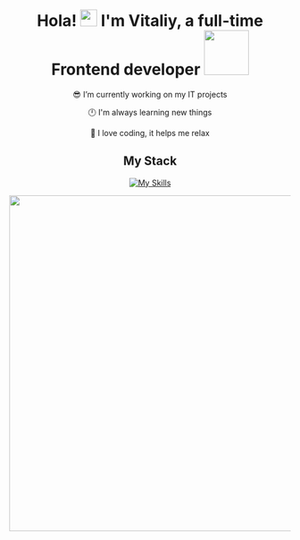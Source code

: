 <div align="center" style="width: 100%;">
  
# <div>Hola! <img src="https://emojis.slackmojis.com/emojis/images/1531849430/4246/blob-sunglasses.gif?1531849430" width="30"/> I'm Vitaliy, a full-time Frontend developer <img src="https://media.giphy.com/media/WUlplcMpOCEmTGBtBW/giphy.gif" width="80">
😎 I’m currently working on my IT projects

🕛 I'm always learning new things  

🌲 I love coding, it helps me relax  
</div>  
  
## <div align="center" >My Stack</div>  
<div align="center">
  
[![My Skills](https://skillicons.dev/icons?i=html,css,scss,tailwind,bootstrap,js,ts,react,redux,next,jest,vite,webpack,gulp,figma,git,bun,npm,netlify,vercel,supabase,prisma,vscode,windows&)](https://skillicons.dev)
  
  <img src="http://github-readme-streak-stats.herokuapp.com?user=VitaliyLF&theme=transparent&hide_border=true" width="600px"  />
</div>

<div align="center">
<!--  <img src="http://github-readme-stats.vercel.app/api/top-langs/?username=VitaliyLF&hide_progress=false" width="350px"  />  -->
</div>
<!-- [![GitHub Streak](http://github-readme-streak-stats.herokuapp.com?user=VitaliyLF&theme=transparent&hide_border=true)](https://git.io/streak-stats) -->
<!-- ![Top Langs](https://github-readme-stats.vercel.app/api/top-langs/?username=VitaliyLF&hide_progress=false) -->
</div>
